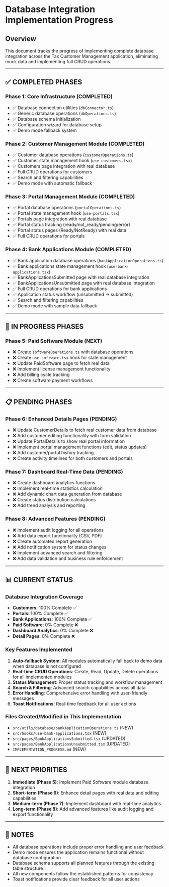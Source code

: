 
# Database Integration Implementation Progress

## Overview
This document tracks the progress of implementing complete database integration across the Tax Customer Management application, eliminating mock data and implementing full CRUD operations.

---

## ✅ COMPLETED PHASES

### Phase 1: Core Infrastructure (COMPLETED)
- ✅ Database connection utilities (`dbConnector.ts`)
- ✅ Generic database operations (`dbOperations.ts`)
- ✅ Database schema initialization
- ✅ Configuration wizard for database setup
- ✅ Demo mode fallback system

### Phase 2: Customer Management Module (COMPLETED)
- ✅ Customer database operations (`customerOperations.ts`)
- ✅ Customer state management hook (`use-customers.tsx`)
- ✅ Customers page integration with real database
- ✅ Full CRUD operations for customers
- ✅ Search and filtering capabilities
- ✅ Demo mode with automatic fallback

### Phase 3: Portal Management Module (COMPLETED)
- ✅ Portal database operations (`portalOperations.ts`)
- ✅ Portal state management hook (`use-portals.tsx`)
- ✅ Portals page integration with real database
- ✅ Portal status tracking (ready/not_ready/pending/error)
- ✅ Portal status pages (Ready/NotReady) with real data
- ✅ Full CRUD operations for portals

### Phase 4: Bank Applications Module (COMPLETED)
- ✅ Bank application database operations (`bankApplicationOperations.ts`)
- ✅ Bank applications state management hook (`use-bank-applications.tsx`)
- ✅ BankApplicationsSubmitted page with real database integration
- ✅ BankApplicationsUnsubmitted page with real database integration
- ✅ Full CRUD operations for bank applications
- ✅ Application status workflow (unsubmitted → submitted)
- ✅ Search and filtering capabilities
- ✅ Demo mode with sample data fallback

---

## 🚧 IN PROGRESS PHASES

### Phase 5: Paid Software Module (NEXT)
- ❌ Create `softwareOperations.ts` with database operations
- ❌ Create `use-software.tsx` hook for state management
- ❌ Update PaidSoftware page to fetch real data
- ❌ Implement license management functionality
- ❌ Add billing cycle tracking
- ❌ Create software payment workflows

---

## 📋 PENDING PHASES

### Phase 6: Enhanced Details Pages (PENDING)
- ❌ Update CustomerDetails to fetch real customer data from database
- ❌ Add customer editing functionality with form validation
- ❌ Update PortalDetails to show real portal information
- ❌ Implement portal management functions (edit, status updates)
- ❌ Add customer/portal history tracking
- ❌ Create activity timelines for both customers and portals

### Phase 7: Dashboard Real-Time Data (PENDING)
- ❌ Create dashboard analytics functions
- ❌ Implement real-time statistics calculation
- ❌ Add dynamic chart data generation from database
- ❌ Create status distribution calculations
- ❌ Add trend analysis and reporting

### Phase 8: Advanced Features (PENDING)
- ❌ Implement audit logging for all operations
- ❌ Add data export functionality (CSV, PDF)
- ❌ Create automated report generation
- ❌ Add notification system for status changes
- ❌ Implement advanced search and filtering
- ❌ Add data validation and business rule enforcement

---

## 📊 CURRENT STATUS

### Database Integration Coverage
- **Customers**: 100% Complete ✅
- **Portals**: 100% Complete ✅
- **Bank Applications**: 100% Complete ✅
- **Paid Software**: 0% Complete ❌
- **Dashboard Analytics**: 0% Complete ❌
- **Detail Pages**: 0% Complete ❌

### Key Features Implemented
1. **Auto-fallback System**: All modules automatically fall back to demo data when database is not configured
2. **Real-time CRUD Operations**: Create, Read, Update, Delete operations for all implemented modules
3. **Status Management**: Proper status tracking and workflow management
4. **Search & Filtering**: Advanced search capabilities across all data
5. **Error Handling**: Comprehensive error handling with user-friendly messages
6. **Toast Notifications**: Real-time feedback for all user actions

### Files Created/Modified in This Implementation
- `src/utils/database/bankApplicationOperations.ts` (NEW)
- `src/hooks/use-bank-applications.tsx` (NEW)
- `src/pages/BankApplicationsSubmitted.tsx` (UPDATED)
- `src/pages/BankApplicationsUnsubmitted.tsx` (UPDATED)
- `IMPLEMENTATION_PROGRESS.md` (NEW)

---

## 🎯 NEXT PRIORITIES

1. **Immediate (Phase 5)**: Implement Paid Software module database integration
2. **Short-term (Phase 6)**: Enhance detail pages with real data and editing capabilities
3. **Medium-term (Phase 7)**: Implement dashboard with real-time analytics
4. **Long-term (Phase 8)**: Add advanced features like audit logging and export functionality

---

## 📝 NOTES

- All database operations include proper error handling and user feedback
- Demo mode ensures the application remains functional without database configuration
- Database schema supports all planned features through the existing table structure
- All new components follow the established patterns for consistency
- Toast notifications provide clear feedback for all user actions
